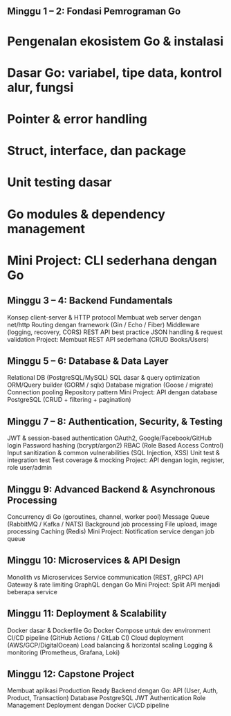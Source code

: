 ## Minggu 1 – 2: Fondasi Pemrograman Go
# Pengenalan ekosistem Go & instalasi
# Dasar Go: variabel, tipe data, kontrol alur, fungsi
# Pointer & error handling
# Struct, interface, dan package
# Unit testing dasar
# Go modules & dependency management
# Mini Project: CLI sederhana dengan Go
## Minggu 3 – 4: Backend Fundamentals
Konsep client-server & HTTP protocol
Membuat web server dengan net/http
Routing dengan framework (Gin / Echo / Fiber)
Middleware (logging, recovery, CORS)
REST API best practice
JSON handling & request validation
Project: Membuat REST API sederhana (CRUD Books/Users)
## Minggu 5 – 6: Database & Data Layer
Relational DB (PostgreSQL/MySQL)
SQL dasar & query optimization
ORM/Query builder (GORM / sqlx)
Database migration (Goose / migrate)
Connection pooling
Repository pattern
Mini Project: API dengan database PostgreSQL (CRUD + filtering + pagination)
## Minggu 7 – 8: Authentication, Security, & Testing
JWT & session-based authentication
OAuth2, Google/Facebook/GitHub login
Password hashing (bcrypt/argon2)
RBAC (Role Based Access Control)
Input sanitization & common vulnerabilities (SQL Injection, XSS)
Unit test & integration test
Test coverage & mocking
Project: API dengan login, register, role user/admin
## Minggu 9: Advanced Backend & Asynchronous Processing
Concurrency di Go (goroutines, channel, worker pool)
Message Queue (RabbitMQ / Kafka / NATS)
Background job processing
File upload, image processing
Caching (Redis)
Mini Project: Notification service dengan job queue
## Minggu 10: Microservices & API Design
Monolith vs Microservices
Service communication (REST, gRPC)
API Gateway & rate limiting
GraphQL dengan Go
Mini Project: Split API menjadi beberapa service
## Minggu 11: Deployment & Scalability
Docker dasar & Dockerfile Go
Docker Compose untuk dev environment
CI/CD pipeline (GitHub Actions / GitLab CI)
Cloud deployment (AWS/GCP/DigitalOcean)
Load balancing & horizontal scaling
Logging & monitoring (Prometheus, Grafana, Loki)
## Minggu 12: Capstone Project
Membuat aplikasi Production Ready Backend dengan Go:
API (User, Auth, Product, Transaction)
Database PostgreSQL
JWT Authentication
Role Management
Deployment dengan Docker
CI/CD pipeline


